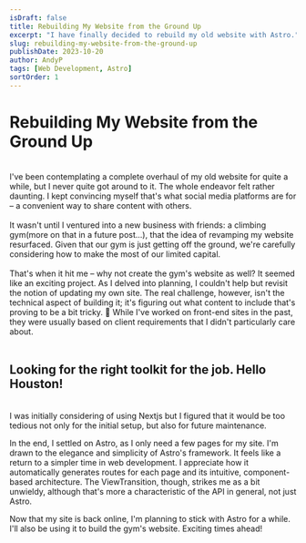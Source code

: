 ```yaml
---
isDraft: false
title: Rebuilding My Website from the Ground Up
excerpt: "I have finally decided to rebuild my old website with Astro."
slug: rebuilding-my-website-from-the-ground-up
publishDate: 2023-10-20
author: AndyP
tags: [Web Development, Astro]
sortOrder: 1
---
```


# Rebuilding My Website from the Ground Up
\
I've been contemplating a complete overhaul of my old website for quite a while, but I never quite got around to it. The whole endeavor felt rather daunting. I kept convincing myself that's what social media platforms are for – a convenient way to share content with others.\
\
It wasn't until I ventured into a new business with friends: a climbing gym(more on that in a future post...), that the idea of revamping my website resurfaced. Given that our gym is just getting off the ground, we're carefully considering how to make the most of our limited capital.\
\
That's when it hit me – why not create the gym's website as well? It seemed like an exciting project. As I delved into planning, I couldn't help but revisit the notion of updating my own site. The real challenge, however, isn't the technical aspect of building it; it's figuring out what content to include that's proving to be a bit tricky. 🤣
While I've worked on front-end sites in the past, they were usually based on client requirements that I didn't particularly care about.
\
<br/>

## Looking for the right toolkit for the job. Hello Houston!
\
I was initially considering of using Nextjs but I figured that it would be too tedious not only for the initial setup, but also for future maintenance.

In the end, I settled on Astro, as I only need a few pages for my site. I'm drawn to the elegance and simplicity of Astro's framework. It feels like a return to a simpler time in web development. I appreciate how it automatically generates routes for each page and its intuitive, component-based architecture. The ViewTransition, though, strikes me as a bit unwieldy, although that's more a characteristic of the API in general, not just Astro.

Now that my site is back online, I'm planning to stick with Astro for a while. I'll also be using it to build the gym's website. Exciting times ahead!
